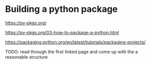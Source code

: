 # Building a python package

https://py-pkgs.org/

https://py-pkgs.org/03-how-to-package-a-python.html

https://packaging.python.org/en/latest/tutorials/packaging-projects/

TODO: read through the first linked page and come up with the a reasonable structure
